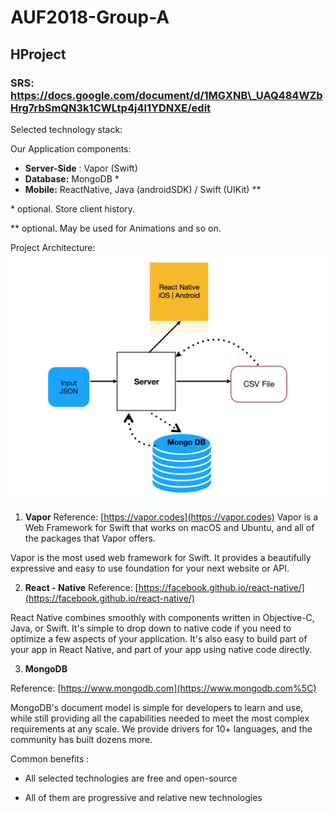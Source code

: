 # AUF2018-Group-A

## HProject

### SRS: https://docs.google.com/document/d/1MGXNB\_UAQ484WZbHrg7rbSmQN3k1CWLtp4j4l1YDNXE/edit

Selected technology stack:

Our Application components:
-   **Server-Side** : Vapor (Swift)
-  **Database:** MongoDB \*
-  **Mobile:** ReactNative, Java (androidSDK) / Swift (UIKit) \*\*

\* optional. Store client history.

\*\* optional. May be used for Animations and so on.

Project Architecture:
![alt text](https://github.com/P5CHI-Web-Academy/AUF2018-Group-A/blob/fix-5150/arch_scheme.png)

1) **Vapor**
Reference: [https://vapor.codes](https://vapor.codes)
Vapor is a Web Framework for Swift that works on macOS and Ubuntu, and all of the packages that Vapor offers.

Vapor is the most used web framework for Swift. It provides a beautifully expressive and easy to use foundation for your next website or API.

2) **React - Native**
Reference: [https://facebook.github.io/react-native/](https://facebook.github.io/react-native/)

React Native combines smoothly with components written in Objective-C, Java, or Swift. It&#39;s simple to drop down to native code if you need to optimize a few aspects of your application. It&#39;s also easy to build part of your app in React Native, and part of your app using native code directly.

3) **MongoDB**

Reference: [https://www.mongodb.com](https://www.mongodb.com%5C)

MongoDB&#39;s document model is simple for developers to learn and use, while still providing all the capabilities needed to meet the most complex requirements at any scale. We provide drivers for 10+ languages, and the community has built dozens more.



Common benefits :

- All selected technologies are free and open-source

- All of them are progressive and relative new technologies
